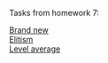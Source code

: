 Tasks from homework 7:

[Brand new](./brand-new)<br/>
[Elitism](./elitism)<br/>
[Level average](./level-average)
